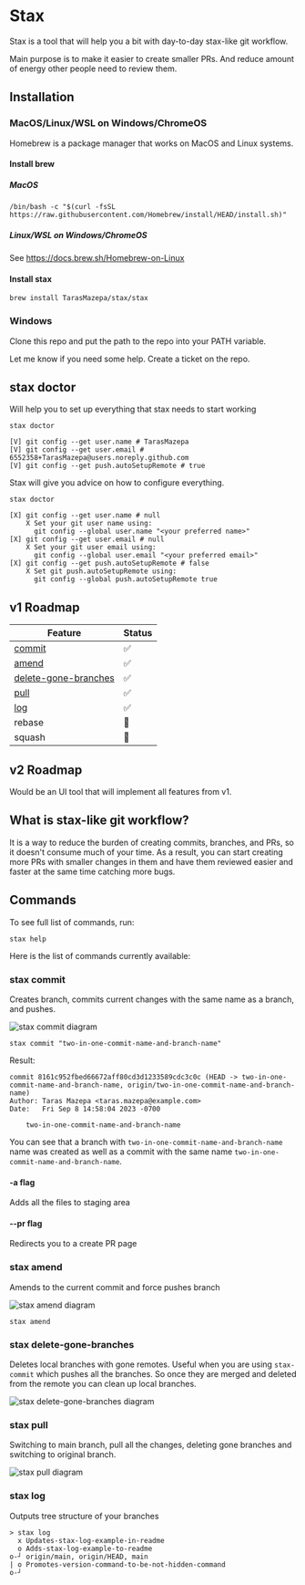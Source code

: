 # Stax

Stax is a tool that will help you a bit with day-to-day stax-like git workflow.

Main purpose is to make it easier to create smaller PRs. And reduce amount of energy other people need to review them.

## Installation

### MacOS/Linux/WSL on Windows/ChromeOS

Homebrew is a package manager that works on MacOS and Linux systems.

#### Install brew

##### MacOS

```
/bin/bash -c "$(curl -fsSL https://raw.githubusercontent.com/Homebrew/install/HEAD/install.sh)"
```

##### Linux/WSL on Windows/ChromeOS

See https://docs.brew.sh/Homebrew-on-Linux

#### Install stax

```
brew install TarasMazepa/stax/stax
```

### Windows

Clone this repo and put the path to the repo into your PATH variable.

Let me know if you need some help. Create a ticket on the repo.

## stax doctor

Will help you to set up everything that stax needs to start working
```
stax doctor
```
```
[V] git config --get user.name # TarasMazepa
[V] git config --get user.email # 6552358+TarasMazepa@users.noreply.github.com
[V] git config --get push.autoSetupRemote # true
```
Stax will give you advice on how to configure everything.
```
stax doctor
```
```
[X] git config --get user.name # null
    X Set your git user name using:
      git config --global user.name "<your preferred name>"
[X] git config --get user.email # null
    X Set your git user email using:
      git config --global user.email "<your preferred email>"
[X] git config --get push.autoSetupRemote # false
    X Set git push.autoSetupRemote using:
      git config --global push.autoSetupRemote true
```


## v1 Roadmap

| Feature                                            | Status |
|----------------------------------------------------|--------|
| [commit](#stax-commit)                             | ✅      |
| [amend](#stax-amend)                               | ✅      |
| [delete-gone-branches](#stax-delete-gone-branches) | ✅      |
| [pull](#stax-pull)                                 | ✅      |
| [log](#stax-log)                                   | ✅     |
| rebase                                             | 🚧     |
| squash                                             | 🔲     |

## v2 Roadmap

Would be an UI tool that will implement all features from v1.

## What is stax-like git workflow?

It is a way to reduce the burden of creating commits, branches, and PRs, so it doesn't consume much of your time. As a result, you can start creating more PRs with smaller changes in them and have them reviewed easier and faster at the same time catching more bugs.

## Commands

To see full list of commands, run:
```
stax help
```

Here is the list of commands currently available:

### stax commit
Creates branch, commits current changes with the same name as a branch, and pushes.

![stax commit diagram](https://github.com/TarasMazepa/stax/assets/6552358/013c5848-1697-49b2-a1b2-17f17eeea9cb)

```
stax commit "two-in-one-commit-name-and-branch-name"
```
Result:
```
commit 8161c952fbed66672aff80cd3d1233589cdc3c0c (HEAD -> two-in-one-commit-name-and-branch-name, origin/two-in-one-commit-name-and-branch-name)
Author: Taras Mazepa <taras.mazepa@example.com>
Date:   Fri Sep 8 14:58:04 2023 -0700

    two-in-one-commit-name-and-branch-name

```
You can see that a branch with `two-in-one-commit-name-and-branch-name` name was created as well as a commit with the same name `two-in-one-commit-name-and-branch-name`.

#### -a flag
Adds all the files to staging area

#### --pr flag
Redirects you to a create PR page

### stax amend
Amends to the current commit and force pushes branch

![stax amend diagram](https://github.com/TarasMazepa/stax/assets/6552358/c3025256-2e4f-4c8f-95c1-095ab9b8b514)

```
stax amend
```

### stax delete-gone-branches
Deletes local branches with gone remotes. Useful when you are using `stax-commit` which pushes all the branches. So once they are merged and deleted from the remote you can clean up local branches.

![stax delete-gone-branches diagram](https://github.com/TarasMazepa/stax/assets/6552358/55be3cf5-3667-4568-a8b0-785f623ec680)

### stax pull
Switching to main branch, pull all the changes, deleting gone branches and switching to original branch.

![stax pull diagram](https://github.com/TarasMazepa/stax/assets/6552358/581b2384-2cce-4e78-9be2-76241e0f6c8e)

### stax log
Outputs tree structure of your branches

```
> stax log
  x Updates-stax-log-example-in-readme
  o Adds-stax-log-example-to-readme
o-┘ origin/main, origin/HEAD, main
| o Promotes-version-command-to-be-not-hidden-command
o-┘
```
